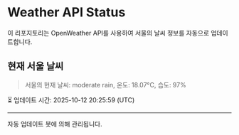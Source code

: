 
# Weather API Status

이 리포지토리는 OpenWeather API를 사용하여 서울의 날씨 정보를 자동으로 업데이트합니다.

## 현재 서울 날씨
> 서울의 현재 날씨: moderate rain, 온도: 18.07°C, 습도: 97%

⏳ 업데이트 시간: 2025-10-12 20:25:59 (UTC)

---
자동 업데이트 봇에 의해 관리됩니다.
